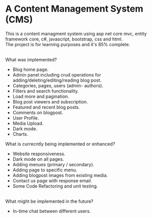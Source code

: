 # A Content Management System (CMS)

This is a content managment system using asp net core mvc, entity framework core, c#,  javascript, bootstrap, css and html.</br>
The project is for learning purposes and it's 85% complete.</br></br>

What was implemented?</br>
- Blog home page.</br>
- Admin panel including crud operations for adding/deleting/editing/reading blog post.</br>
- Categories, pages, users (admin- authors).</br>
- Filters and search functionality.</br>
- Load more and pagination.</br>
- Blog post viewers and subscription.</br>
- Featured and recent blog posts.</br>
- Comments on blogpost.</br>
- User Profile.</br>
- Media Upload.</br>
- Dark mode.</br>
- Charts.<br>

What is currecntly being implemented or enhanced?</br>
- Website responsiveness.</br>
- Dark mode on all pages.</br>
- Adding menues (primary / secondary).</br>
- Adding page to specific menu.</br>
- Adding blogpost images from existing media.</br>
- Contact us page with response email.</br>
- Some Code Refactoring and unit testing.</br></br>

What might be implemented in the future?</br>
- In-time chat between different users.



